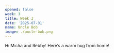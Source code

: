 ```yaml
---
opened: false
week: 3
title: Week 3
date: '2025-07-01'
name: Uncle Bob
image: ./uncle-bob.png
---
```


Hi Micha and Rebby! Here’s a warm hug from home!
